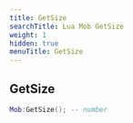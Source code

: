 ```yaml
---
title: GetSize
searchTitle: Lua Mob GetSize
weight: 1
hidden: true
menuTitle: GetSize
---
```

## GetSize
```lua
Mob:GetSize(); -- number
```